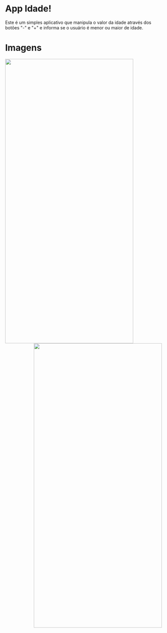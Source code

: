 # App Idade!

Este é um simples aplicativo que manipula o valor da idade através dos botões "-" e "+" e informa se o usuário é menor ou maior de idade. 

# Imagens
<img src="https://github.com/FelipeMonteiro013/Idade/assets/27439728/49313961-d2b0-489f-b882-b9a055b0daa5" width="412px" height="915px">
<img src="https://github.com/FelipeMonteiro013/Idade/assets/27439728/1333c0d2-dc87-48d2-9b10-e05c0445e5c1" width="412px" height="915px" align="right">
